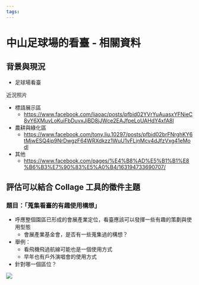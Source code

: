 ```yaml
---
tags:
---
```


# 中山足球場的看臺 - 相關資料

## 背景與現況

- 足球場看臺

近況照片
- 標語展示區 
    - https://www.facebook.com/liaoac/posts/pfbid02YVrYuAuasxYFNieC8vY6XMuvLoKuiFbDuvxJjBD8jJWce2EAJfpeLoUAHdY4xfA8l
- 農耕與綠化區
    - https://www.facebook.com/tony.liu.10297/posts/pfbid02brFNrghKY6tMjwESQ4ip9NrDwgzF64WRXdkzz1WuU1vFLjnMcv4dJfzVxg41eModl
- 其他
    - https://www.facebook.com/pages/%E4%B8%AD%E5%B1%B1%E8%B6%B3%E7%90%83%E5%A0%B4/163194733690707/

## 評估可以結合 Collage 工具的徵件主題

### 題目：「蒐集看臺的有趣使用構想」

- 呼應整個園區已形成的會展產業定位，看臺應該可以發揮一些有趣的策劃與使用型態
    - 會展產業基金會，是否有一些蒐集過的構想？
- 舉例：
    - 看飛機飛過航線可能也是一個使用方式
    - 早年也有戶外演唱會的使用方式
- 針對哪一個區位？

![](https://s3-ap-northeast-1.amazonaws.com/g0v-hackmd-images/uploads/upload_b26cbf86d8d4dd8966cf895573d54ddc.png)




